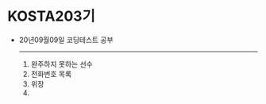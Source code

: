<H1>KOSTA203기</H1>

<ul>
  <li>20년09월09일 코딩테스트 공부
  <hr>
  	<ol>
  		<li>완주하지 못하는 선수 </li>
  		<li>전화번호 목록</li>
  		<li>위장<li>
  	</ol>
  </li>
  
</ul>
